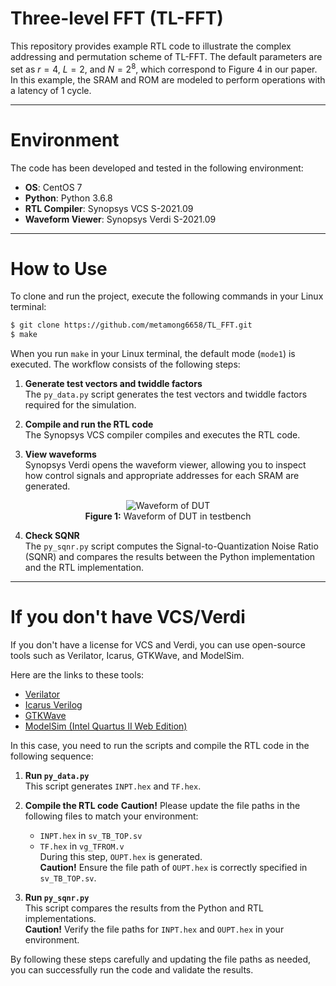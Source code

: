 # Three-level FFT (TL-FFT)

This repository provides example RTL code to illustrate the complex addressing and permutation scheme of TL-FFT. The default parameters are set as $r = 4$, $L = 2$, and $N = 2^8$, which correspond to Figure 4 in our paper. In this example, the SRAM and ROM are modeled to perform operations with a latency of 1 cycle.  

---

# Environment

The code has been developed and tested in the following environment:  

- **OS**: CentOS 7  
- **Python**: Python 3.6.8  
- **RTL Compiler**: Synopsys VCS S-2021.09  
- **Waveform Viewer**: Synopsys Verdi S-2021.09  

---

# How to Use

To clone and run the project, execute the following commands in your Linux terminal:

```bash
$ git clone https://github.com/metamong6658/TL_FFT.git
$ make
```

When you run `make` in your Linux terminal, the default mode (`mode1`) is executed. The workflow consists of the following steps:

1. **Generate test vectors and twiddle factors**  
   The `py_data.py` script generates the test vectors and twiddle factors required for the simulation.

2. **Compile and run the RTL code**  
   The Synopsys VCS compiler compiles and executes the RTL code.

3. **View waveforms**  
   Synopsys Verdi opens the waveform viewer, allowing you to inspect how control signals and appropriate addresses for each SRAM are generated.

<p align="center">
  <img src="https://github.com/user-attachments/assets/d3680425-9319-4b99-8fb3-5ad848542e41" alt="Waveform of DUT" />
  <br>
  <b>Figure 1:</b> Waveform of DUT in testbench
</p>

4. **Check SQNR**  
   The `py_sqnr.py` script computes the Signal-to-Quantization Noise Ratio (SQNR) and compares the results between the Python implementation and the RTL implementation.

---

# If you don't have VCS/Verdi

If you don't have a license for VCS and Verdi, you can use open-source tools such as Verilator, Icarus, GTKWave, and ModelSim.

Here are the links to these tools:

- [Verilator](https://github.com/verilator/verilator.git)  
- [Icarus Verilog](https://bleyer.org/icarus/)  
- [GTKWave](https://github.com/gtkwave/gtkwave.git)  
- [ModelSim (Intel Quartus II Web Edition)](https://www.intel.com/content/www/us/en/software-kit/666221/intel-quartus-ii-web-edition-design-software-version-13-1-for-windows.html)

In this case, you need to run the scripts and compile the RTL code in the following sequence:

1. **Run `py_data.py`**  
   This script generates `INPT.hex` and `TF.hex`.

2. **Compile the RTL code**
   **Caution!** Please update the file paths in the following files to match your environment:  
   - `INPT.hex` in `sv_TB_TOP.sv`  
   - `TF.hex` in `vg_TFROM.v`  
   During this step, `OUPT.hex` is generated.  
   **Caution!** Ensure the file path of `OUPT.hex` is correctly specified in `sv_TB_TOP.sv`.

4. **Run `py_sqnr.py`**  
   This script compares the results from the Python and RTL implementations.  
   **Caution!** Verify the file paths for `INPT.hex` and `OUPT.hex` in your environment.

By following these steps carefully and updating the file paths as needed, you can successfully run the code and validate the results.

